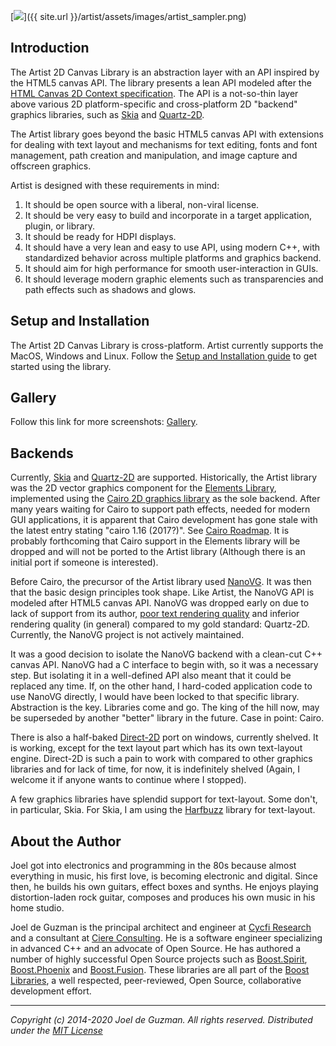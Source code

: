[<img src="{{ site.url }}/artist/assets/images/artist_sampler.jpg">]({{ site.url }}/artist/assets/images/artist_sampler.png)

## Introduction

The Artist 2D Canvas Library is an abstraction layer with an API inspired by
the HTML5 canvas API. The library presents a lean API modeled after the [HTML
Canvas 2D Context specification](https://www.w3.org/TR/2dcontext/). The API
is a not-so-thin layer above various 2D platform-specific and cross-platform
2D "backend" graphics libraries, such as [Skia](https://skia.org/) and
[Quartz-2D](https://apple.co/2SljYHw).

The Artist library goes beyond the basic HTML5 canvas API with extensions for
dealing with text layout and mechanisms for text editing, fonts and font
management, path creation and manipulation, and image capture and offscreen
graphics.

Artist is designed with these requirements in mind:

1. It should be open source with a liberal, non-viral license.
2. It should be very easy to build and incorporate in a target application,
   plugin, or library.
3. It should be ready for HDPI displays.
4. It should have a very lean and easy to use API, using modern C++, with
   standardized behavior across multiple platforms and graphics backend.
5. It should aim for high performance for smooth user-interaction in GUIs.
6. It should leverage modern graphic elements such as transparencies and path
   effects such as shadows and glows.

## Setup and Installation

The Artist 2D Canvas Library is cross-platform. Artist currently supports the
MacOS, Windows and Linux. Follow the [Setup and Installation guide](setup) to
get started using the library.

## Gallery

Follow this link for more screenshots: [Gallery](gallery).

## Backends

Currently, [Skia](https://skia.org/) and
[Quartz-2D](https://apple.co/2SljYHw) are supported. Historically, the Artist
library was the 2D vector graphics component for the [Elements
Library](http://cycfi.github.io/elements/), implemented using the [Cairo 2D
graphics library](https://www.cairographics.org/) as the sole backend. After
many years waiting for Cairo to support path effects, needed for modern GUI
applications, it is apparent that Cairo development has gone stale with the
latest entry stating "cairo 1.16 (2017?)". See [Cairo
Roadmap](https://www.cairographics.org/roadmap/). It is probably forthcoming
that Cairo support in the Elements library will be dropped and will not be
ported to the Artist library (Although there is an initial port if someone is
interested).

Before Cairo, the precursor of the Artist library used
[NanoVG](https://github.com/memononen/nanovg). It was then that the basic
design principles took shape. Like Artist, the NanoVG API is modeled after
HTML5 canvas API. NanoVG was dropped early on due to lack of support from its
author, [poor text rendering
quality](https://blog.johnnovak.net/2016/05/29/cross-platform-gui-trainwreck-2016-edition/#enter-nanovg)
and inferior rendering quality (in general) compared to my gold standard:
Quartz-2D. Currently, the NanoVG project is not actively maintained.

It was a good decision to isolate the NanoVG backend with a clean-cut C++
canvas API. NanoVG had a C interface to begin with, so it was a necessary
step. But isolating it in a well-defined API also meant that it could be
replaced any time. If, on the other hand, I hard-coded application code to
use NanoVG directly, I would have been locked to that specific library.
Abstraction is the key. Libraries come and go. The king of the hill now, may
be superseded by another "better" library in the future. Case in point:
Cairo.

There is also a half-baked
[Direct-2D](https://docs.microsoft.com/en-us/windows/win32/direct2d/direct2d-portal)
port on windows, currently shelved. It is working, except for the text layout
part which has its own text-layout engine. Direct-2D is such a pain to work
with compared to other graphics libraries and for lack of time, for now, it
is indefinitely shelved (Again, I welcome it if anyone wants to continue
where I stopped).

A few graphics libraries have splendid support for text-layout. Some don't,
in particular, Skia. For Skia, I am using the
[Harfbuzz](https://www.freedesktop.org/wiki/Software/HarfBuzz/) library for
text-layout.

## <a name="jdeguzman"></a>About the Author

Joel got into electronics and programming in the 80s because almost
everything in music, his first love, is becoming electronic and digital.
Since then, he builds his own guitars, effect boxes and synths. He enjoys
playing distortion-laden rock guitar, composes and produces his own music in
his home studio.

Joel de Guzman is the principal architect and engineer at [Cycfi
Research](https://www.cycfi.com/) and a consultant at [Ciere
Consulting](https://ciere.com/). He is a software engineer specializing in
advanced C++ and an advocate of Open Source. He has authored a number of
highly successful Open Source projects such as
[Boost.Spirit](http://tinyurl.com/ydhotlaf),
[Boost.Phoenix](http://tinyurl.com/y6vkeo5t) and
[Boost.Fusion](http://tinyurl.com/ybn5oq9v). These libraries are all part of
the [Boost Libraries](http://tinyurl.com/jubgged), a well respected,
peer-reviewed, Open Source, collaborative development effort.

-------------------------------------------------------------------------------

*Copyright (c) 2014-2020 Joel de Guzman. All rights reserved.*
*Distributed under the [MIT License](https://opensource.org/licenses/MIT)*
